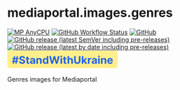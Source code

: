# mediaportal.images.genres

[![MP AnyCPU](https://img.shields.io/badge/MP-AnyCPU-blue?logo=windows&logoColor=white)](https://github.com/andrewjswan/mediaportal.images.genres/releases)
[![GitHub Workflow Status](https://img.shields.io/github/actions/workflow/status/andrewjswan/mediaportal.images.genres/build.yml?logo=github)](https://github.com/andrewjswan/mediaportal.images.genres/actions)
[![GitHub](https://img.shields.io/github/license/andrewjswan/mediaportal.images.genres?color=blue)](https://github.com/andrewjswan/mediaportal.images.genres/blob/master/LICENSE)
[![GitHub release (latest SemVer including pre-releases)](https://img.shields.io/github/v/release/andrewjswan/mediaportal.images.genres?include_prereleases)](https://github.com/andrewjswan/mediaportal.images.genres/releases)
[![GitHub release (latest by date including pre-releases)](https://img.shields.io/github/downloads/andrewjswan/mediaportal.images.genres/latest/total)](https://github.com/andrewjswan/mediaportal.images.genres/releases)
[![StandWithUkraine](https://raw.githubusercontent.com/vshymanskyy/StandWithUkraine/main/badges/StandWithUkraine.svg)](https://github.com/vshymanskyy/StandWithUkraine/blob/main/docs/README.md)

Genres images for Mediaportal
